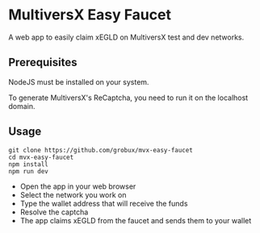 # MultiversX Easy Faucet

A web app to easily claim xEGLD on MultiversX test and dev networks.

## Prerequisites

NodeJS must be installed on your system.

To generate MultiversX's ReCaptcha, you need to run it on the localhost domain.

## Usage

```
git clone https://github.com/grobux/mvx-easy-faucet
cd mvx-easy-faucet
npm install
npm run dev
```

- Open the app in your web browser
- Select the network you work on
- Type the wallet address that will receive the funds
- Resolve the captcha
- The app claims xEGLD from the faucet and sends them to your wallet
